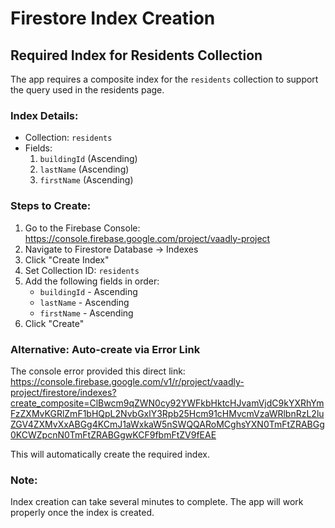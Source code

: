 # Firestore Index Creation

## Required Index for Residents Collection

The app requires a composite index for the `residents` collection to support the query used in the residents page.

### Index Details:
- Collection: `residents`
- Fields:
  1. `buildingId` (Ascending)
  2. `lastName` (Ascending) 
  3. `firstName` (Ascending)

### Steps to Create:

1. Go to the Firebase Console: https://console.firebase.google.com/project/vaadly-project
2. Navigate to Firestore Database → Indexes
3. Click "Create Index"
4. Set Collection ID: `residents`
5. Add the following fields in order:
   - `buildingId` - Ascending
   - `lastName` - Ascending
   - `firstName` - Ascending
6. Click "Create"

### Alternative: Auto-create via Error Link
The console error provided this direct link:
https://console.firebase.google.com/v1/r/project/vaadly-project/firestore/indexes?create_composite=ClBwcm9qZWN0cy92YWFkbHktcHJvamVjdC9kYXRhYmFzZXMvKGRlZmF1bHQpL2NvbGxlY3Rpb25Hcm91cHMvcmVzaWRlbnRzL2luZGV4ZXMvXxABGg4KCmJ1aWxkaW5nSWQQARoMCghsYXN0TmFtZRABGg0KCWZpcnN0TmFtZRABGgwKCF9fbmFtZV9fEAE

This will automatically create the required index.

### Note:
Index creation can take several minutes to complete. The app will work properly once the index is created.
